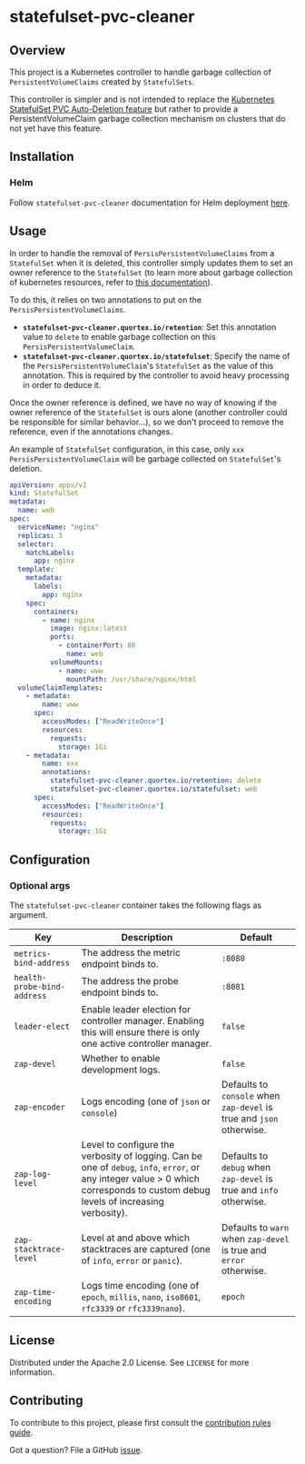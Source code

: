# statefulset-pvc-cleaner

## Overview

This project is a Kubernetes controller to handle garbage collection of `PersistentVolumeClaims` created by `StatefulSets`.

This controller is simpler and is not intended to replace the [Kubernetes StatefulSet PVC Auto-Deletion feature](https://kubernetes.io/blog/2021/12/16/kubernetes-1-23-statefulset-pvc-auto-deletion/) but rather to provide a PersistentVolumeClaim garbage collection mechanism on clusters that do not yet have this feature.

## Installation

### Helm

Follow `statefulset-pvc-cleaner` documentation for Helm deployment [here](./charts/statefulset-pvc-cleaner).

## Usage

In order to handle the removal of `PersisPersistentVolumeClaims` from a `StatefulSet` when it is deleted, this controller simply updates them to set an owner reference to the `StatefulSet` (to learn more about garbage collection of kubernetes resources, refer to [this documentation](https://kubernetes.io/docs/concepts/architecture/garbage-collection/#owners-dependents)).

To do this, it relies on two annotations to put on the `PersisPersistentVolumeClaims`.

- **`statefulset-pvc-cleaner.quortex.io/retention`**: Set this annotation value to `delete` to enable garbage collection on this `PersisPersistentVolumeClaim`.
- **`statefulset-pvc-cleaner.quortex.io/statefulset`**: Specify the name of the `PersisPersistentVolumeClaim`'s `StatefulSet` as the value of this annotation. This is required by the controller to avoid heavy processing in order to deduce it.

Once the owner reference is defined, we have no way of knowing if the owner reference of the `StatefulSet` is ours alone (another controller could be responsible for similar behavior...), so we don't proceed to remove the reference, even if the annotations changes.

An example of `StatefulSet` configuration, in this case, only `xxx` `PersisPersistentVolumeClaim` will be garbage collected on `StatefulSet`'s deletion.

```yml
apiVersion: apps/v1
kind: StatefulSet
metadata:
  name: web
spec:
  serviceName: "nginx"
  replicas: 3
  selector:
    matchLabels:
      app: nginx
  template:
    metadata:
      labels:
        app: nginx
    spec:
      containers:
        - name: nginx
          image: nginx:latest
          ports:
            - containerPort: 80
              name: web
          volumeMounts:
            - name: www
              mountPath: /usr/share/nginx/html
  volumeClaimTemplates:
    - metadata:
        name: www
      spec:
        accessModes: ["ReadWriteOnce"]
        resources:
          requests:
            storage: 1Gi
    - metadata:
        name: xxx
        annotations:
          statefulset-pvc-cleaner.quortex.io/retention: delete
          statefulset-pvc-cleaner.quortex.io/statefulset: web
      spec:
        accessModes: ["ReadWriteOnce"]
        resources:
          requests:
            storage: 1Gi
```

## Configuration

### <a id="Configuration_Optional_args"></a>Optional args

The `statefulset-pvc-cleaner` container takes the following flags as argument.

| Key                         | Description                                                                                                                                                                      | Default                                                              |
| --------------------------- | -------------------------------------------------------------------------------------------------------------------------------------------------------------------------------- | -------------------------------------------------------------------- |
| `metrics-bind-address`      | The address the metric endpoint binds to.                                                                                                                                        | `:8080`                                                              |
| `health-probe-bind-address` | The address the probe endpoint binds to.                                                                                                                                         | `:8081`                                                              |
| `leader-elect`              | Enable leader election for controller manager. Enabling this will ensure there is only one active controller manager.                                                            | `false`                                                              |
| `zap-devel`                 | Whether to enable development logs.                                                                                                                                              | `false`                                                              |
| `zap-encoder`               | Logs encoding (one of `json` or `console`)                                                                                                                                       | Defaults to `console` when `zap-devel` is true and `json` otherwise. |
| `zap-log-level`             | Level to configure the verbosity of logging. Can be one of `debug`, `info`, `error`, or any integer value > 0 which corresponds to custom debug levels of increasing verbosity). | Defaults to `debug` when `zap-devel` is true and `info` otherwise.   |
| `zap-stacktrace-level`      | Level at and above which stacktraces are captured (one of `info`, `error` or `panic`).                                                                                           | Defaults to `warn` when `zap-devel` is true and `error` otherwise.   |
| `zap-time-encoding`         | Logs time encoding (one of `epoch`, `millis`, `nano`, `iso8601`, `rfc3339` or `rfc3339nano`).                                                                                    | `epoch`                                                              |

## License

Distributed under the Apache 2.0 License. See `LICENSE` for more information.

## Contributing

To contribute to this project, please first consult the [contribution rules guide](CONTRIBUTING.md).

Got a question?
File a GitHub [issue](https://github.com/quortex/statefulset-pvc-cleaner/issues).
